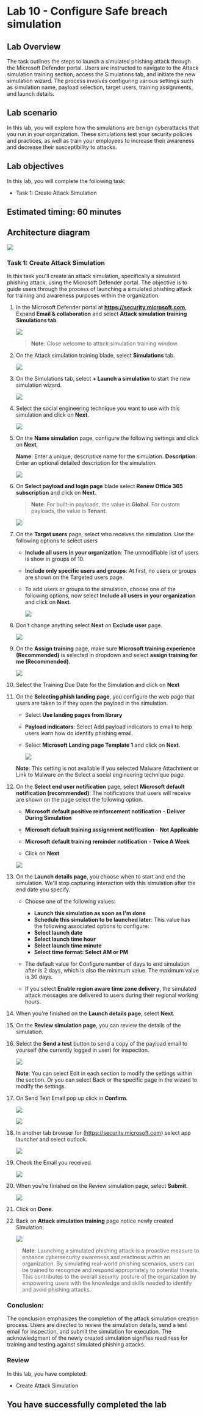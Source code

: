 # Lab 10 - Configure Safe breach simulation

## Lab Overview
The task outlines the steps to launch a simulated phishing attack through the Microsoft Defender portal. Users are instructed to navigate to the Attack simulation training section, access the Simulations tab, and initiate the new simulation wizard. The process involves configuring various settings such as simulation name, payload selection, target users, training assignments, and launch details.

## Lab scenario
In this lab, you will explore how the simulations are benign cyberattacks that you run in your organization. These simulations test your security policies and practices, as well as train your employees to increase their awareness and decrease their susceptibility to attacks.


## Lab objectives

In this lab, you will complete the following task:

+ Task 1: Create Attack Simulation

## Estimated timing: 60 minutes

## Architecture diagram
![](../media/part1lab5.png)

### Task 1: Create Attack Simulation

In this task you'll create an attack simulation, specifically a simulated phishing attack, using the Microsoft Defender portal. The objective is to guide users through the process of launching a simulated phishing attack for training and awareness purposes within the organization.

1. In the Microsoft Defender portal at **https://security.microsoft.com**, Expand **Email & collaboration** and select **Attack simulation 
   training**  **Simulations tab**. 

   ![](../media/lab10-image-1.png)

   >**Note**: Close welcome to attack simulation training window.

1. On the Attack simulation training blade, select **Simulations** tab.

   ![](../media/lab10-image-2.png)
   
1. On the Simulations tab, select  **+ Launch a simulation** to start the new simulation wizard.

   ![](../media/lab10-image-3.png)
   
1. Select the social engineering technique you want to use with this simulation and click on **Next**.

    ![](../media/lab10-image-4.png)
   
1. On the **Name simulation** page, configure the following settings and click on **Next**.

      **Name**: Enter a unique, descriptive name for the simulation.
      **Description**: Enter an optional detailed description for the simulation.

    ![](../media/lab10-image-5.png)
   
1. On **Select payload and login page** blade select **Renew Office 365 subscription** and click on **Next**.

    >**Note**: For built-in payloads, the value is **Global**. For custom payloads, the value is **Tenant**.
   
    ![](../media/lab10-image-6.png)

1. On the **Target users** page, select who receives the simulation. Use the following options to select users
   
     - **Include all users in your organization**: The unmodifiable list of users is show in groups of 10.
     - **Include only specific users and groups**: At first, no users or groups are shown on the Targeted users page.
     - To add users or groups to the simulation, choose one of the following options, now select **Include all users in your organization** and click on **Next**.

        ![](../media/lab10-image-7.png)

1. Don't change anything select **Next** on **Exclude user** page.

    ![](../media/lab10-image-8.png)
   
1. On the **Assign training** page, make sure **Microsoft training experience (Recommended)** is selected in dropdown and select **assign training for me (Recommended)**.

    ![](../media/lab10-image-9.png)

1. Select the Training Due Date for the Simulation and click on **Next**

1. On the **Selecting phish landing page**, you configure the web page that users are taken to if they open the payload in the simulation.

   - Select **Use landing pages from library**
     
   - **Payload indicators**: Select Add payload indicators to email to help users learn how do identify phishing email.

   - Select **Microsoft Landing page Template 1** and click on **Next**.

      ![](../media/lab10-image-10.png)
   
    **Note**: This setting is not available if you selected Malware Attachment or Link to Malware on the Select a social engineering technique 
      page.

1. On the **Select end user notification** page, select **Microsoft default notification (recommended)**: The notifications that users will receive are shown on the page select the following option.

   - **Microsoft default positive reinforcement notification** - **Deliver During Simulation**
   
   - **Microsoft default training assignment notification** - **Not Applicable**
   
   - **Microsoft default training reminder notification** - **Twice A Week**

   - Click on **Next**

    ![](../media/lab10-image-11.png)

1. On the **Launch details page**, you choose when to start and end the simulation. We'll stop capturing interaction with this 
   simulation after the end date you specify.
   - Choose one of the following values:
       - **Launch this simulation as soon as I'm done**
       - **Schedule this simulation to be launched later**: This value has the following associated options to configure:
       - **Select launch date**
       - **Select launch time hour**
       - **Select launch time minute**
       - **Select time format: Select AM or PM**
   
   - The default value for Configure number of days to end simulation after is 2 days, which is also the minimum value. The maximum value is 30 days.

   - If you select **Enable region aware time zone delivery**, the simulated attack messages are delivered to users during their regional 
   working hours.

1. When you're finished on the **Launch details page**, select **Next**.

1. On the **Review simulation page**, you can review the details of the simulation.

1. Select the  **Send a test** button to send a copy of the payload email to yourself (the currently logged in user) for inspection.

    ![](../media/lab10-image-13.png)

    **Note**: You can select Edit in each section to modify the settings within the section. Or you can select Back or the specific page in the 
   wizard to modify the settings.

1. On Send Test Email pop up click in **Confirm**.

    ![](../media/lab10-image-14.png)

    ![](../media/lab10-image-15.png)

1. In another tab browser for (https://security.microsoft.com) select app launcher and select outlook.

    ![](../media/lab5-image5.png)

1. Check the Email you received

    ![](../media/lab10-image-16.png)

1. When you're finished on the Review simulation page, select **Submit**.

    ![](../media/lab10-image-17.png)

1. Click on **Done**.

1. Back on **Attack simulation training** page notice newly created Simulation.

     ![](../media/lab10-image-18.png)


>**Note**: Launching a simulated phishing attack is a proactive measure to enhance cybersecurity awareness and readiness within an organization. By simulating real-world phishing scenarios, users can be trained to recognize and respond appropriately to potential threats. This contributes to the overall security posture of the organization by empowering users with the knowledge and skills needed to identify and avoid phishing attacks.

### Conclusion:
The conclusion emphasizes the completion of the attack simulation creation process. Users are directed to review the simulation details, send a test email for inspection, and submit the simulation for execution. The acknowledgment of the newly created simulation signifies readiness for training and testing against simulated phishing attacks.

### Review
In this lab, you have completed:
+ Create Attack Simulation

## You have successfully completed the lab

